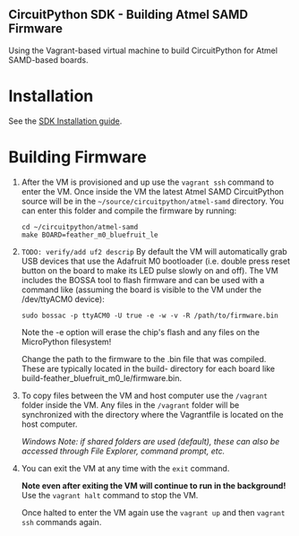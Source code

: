 ## CircuitPython SDK - Building Atmel SAMD Firmware

Using the Vagrant-based virtual machine to build CircuitPython for Atmel SAMD-based boards.

# Installation

See the [SDK Installation guide](https://github.com/sommersoft/esp8266-micropython-vagrant/blob/combined/README.md).

# Building Firmware

1.  After the VM is provisioned and up use the `vagrant ssh` command to enter
    the VM.  Once inside the VM the latest Atmel SAMD CircuitPython source will
    be in the `~/source/circuitpython/atmel-samd` directory.  You can enter this folder
    and compile the firmware by running:

        cd ~/circuitpython/atmel-samd
        make BOARD=feather_m0_bluefruit_le

2.  `TODO: verify/add uf2 descrip` By default the VM will automatically grab USB devices that use the Adafruit M0
    bootloader (i.e. double press reset button on the board to make its LED pulse
    slowly on and off).  The VM includes the BOSSA tool to flash firmware and can be used
    with a command like (assuming the board is visible to the VM under the /dev/ttyACM0
    device):
    
        sudo bossac -p ttyACM0 -U true -e -w -v -R /path/to/firmware.bin
    
    Note the -e option will erase the chip's flash and any files on the MicroPython filesystem!
    
    Change the path to the firmware to the .bin file that was compiled.  These are typically
    located in the build- directory for each board like build-feather_bluefruit_m0_le/firmware.bin.

3.  To copy files between the VM and host computer use the  `/vagrant` folder
    inside the VM.  Any files in the `/vagrant` folder will be synchronized with
    the directory where the Vagrantfile is located on the host computer.

    _Windows Note: if shared folders are used (default), these can also be accessed through
    File Explorer, command prompt, etc._

4.  You can exit the VM at any time with the `exit` command.

    **Note even after exiting the VM will continue to run in the background!**
    Use the `vagrant halt` command to stop the VM.

    Once halted to enter the VM again use the `vagrant up` and then `vagrant ssh`
    commands again.
